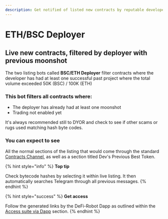 ```yaml
---
description: Get notified of listed new contracts by reputable developers.
---
```


# ETH/BSC Deployer

## Live new contracts, filtered by deployer with previous moonshot

The two listing bots called **BSC/ETH Deployer** filter contracts where the developer has had at least one successful past project where the total volume exceeded 50K (BSC) / 100K (ETH)

### This bot filters all contracts where:&#x20;

* The deployer has already had at least one moonshot
* Trading not enabled yet

It's always recommended still to DYOR and check to see if other scams or rugs used matching hash byte codes.

### You can expect to see

All the normal sections of the listing that would come through the standard [Contracts Channel](eth-bsc-contracts.md), as well as a section titled Dev's Previous Best Token.

{% hint style="info" %}
**Top tip**

Check bytecode hashes by selecting it within live listing. It then automatically searches Telegram through all previous messages.
{% endhint %}

{% hint style="success" %}
**Get access**

Follow the generated links by the DeFi-Robot Dapp as outlined within the [Access suite via Dapp](../../getting-started/access-suite-via-dapp.md) section.
{% endhint %}
